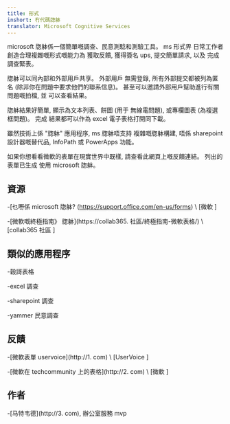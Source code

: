 ```yaml
---
title: 形式
inshort: 冇代碼牎躰
translator: Microsoft Cognitive Services
---
```


microsoft 牎躰係一個簡單嘅調查、民意測騐和測驗工具。 ms 形式畀
日常工作者創造合理複雜嘅形式嘅能力為
獲取反饋, 獲得簽名 ups, 提交簡單請求, 以及
完成調查緊表。

牎躰可以同內部和外部用戶共享。 外部用戶
無需登錄, 所有外部提交都被列為匿名
(除非你在問題中要求他們的聯系信息)。
甚至可以邀請外部用戶幫助進行有關問題嘅拍檔, 並
可以查看結果。

牎躰結果好簡單, 顯示為文本列表、餅圖 (用于
無線電問題), 或專欄圖表 (為複選框問題)。 完成
結果都可以作為 excel 電子表格打開同下載。

雖然技術上係 "牎躰" 應用程序, ms 牎躰唔支持
複雜嘅牎躰構建, 唔係 sharepoint 設計器嘅替代品,
InfoPath 或 PowerApps 功能。

如果你想看看微軟的表單在現實世界中既樣,
請查看此網頁上嘅反饋連結。 列出的表單已生成
使用 microsoft 牎躰。

資源
---------

-[乜嘢係 microsoft 牎躰? (https://support.office.com/en-us/forms)
    \ [微軟 \]

-[微軟嘅終極指南》
    牎躰](https://collab365. 社區/終極指南-微軟表格/)
    \ [collab365 社區 \]

類似的應用程序
------------

-穀謌表格

-excel 調查

-sharepoint 調查

-yammer 民意調查

反饋
---------

-[微軟表單 uservoice](http://1. com)
    \ [UserVoice \]

-[微軟在 techcommunity 上的表格](http://2. com)
    \ [微軟 \]

作者
---------

-[马特韦德](http://3. com), 辦公室服務 mvp


